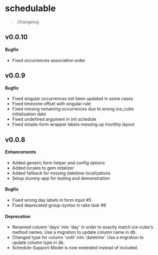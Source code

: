 schedulable
===========

> Changelog

v0.0.10
-------

#### Bugfix

* Fixed occurrences association order

v0.0.9
------

#### Bugfix

* Fixed singular occurrences not been updated in some cases
* Fixed timezone offset with singular rule
* Fixed missing remaining occurrences due to wrong ice_cube initialization date
* Fixed undefined argument in init schedule
* Fixed simple-form wrapper labels messing up monthly layout

v0.0.8
------

#### Enhancements

* Added generic form helper and config options
* Added locales to gem initalizer
* Added fallback for missing datetime localizations
* Setup dummy-app for testing and demonstration

#### Bugfix

* Fixed wrong day labels in form input #5
* Fixed deprecated group-syntax in rake task #6

#### Deprecation

* Renamed column 'days' into 'day' in order to exactly match ice-cube's method names. Use a migration to update column name in db.
* Changed type for column 'until' into 'datetime'. Use a migration to update column type in db.
* Schedule-Support-Model is now extended instead of included.